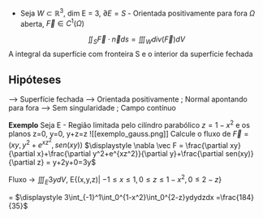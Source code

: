 - Seja $W \subset \mathbb{R}^3$, dim E = 3, $\partial E = S$ - Orientada positivamente para fora $\Omega$ aberta, $\vec F \in C^1(\Omega)$

$$\iint_S \vec F \cdot \vec n ds = \iiint_W div(\vec F)dV$$
A integral da superfície com fronteira S e o interior da superfície fechada

## Hipóteses 
--> Superfície fechada
--> Orientada positivamente ; Normal apontando para fora
--> Sem singularidade ; Campo contínuo

**Exemplo**
Seja E - Região limitada pelo cilíndro parabólico $z=1-x^2$ e os planos z=0, y=0, y+z=z
![[exemplo_gauss.png]]
Calcule o fluxo de $\displaystyle \vec F = (xy, y^2+e^{xz^2}, sen(xy))$ 
$\displaystyle \nabla \vec F = \frac{\partial xy}{\partial x}+\frac{\partial y^2+e^{xz^2}}{\partial y}+\frac{\partial sen(xy)}{\partial z} = y+2y+0=3y$

Fluxo -> $\displaystyle \iiint _E 3ydV$, E{(x,y,z)| $-1 \leq x\leq 1, 0 \leq z \leq 1-x^2, 0\leq 2-z$}

= $\displaystyle 3\int_{-1}^1\int_0^{1-x^2}\int_0^{2-z}ydydzdx =\frac{184}{35}$


